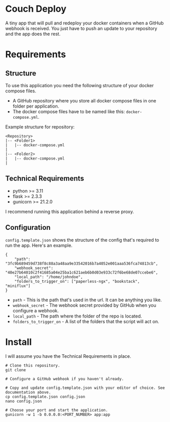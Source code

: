 # Couch Deploy
A tiny app that will pull and redeploy your docker containers when a GitHub webhook is received. You just have to push an update to your repository and the app does the rest.

# Requirements
## Structure
To use this application you need the following structure of your docker compose files.
- A GitHub repository where you store all docker compose files in one folder per application.
- The docker compose files have to be named like this: `docker-compose.yml`.

Example structure for repository:
```
<Repository>
|-- <Folder1>
|   |-- docker-compose.yml
|
|-- <Folder2>
|   |-- docker-compose.yml
|
```

## Technical Requirements
- python >= 3.11
- flask >= 2.3.3
- gunicorn >= 21.2.0

I recommend running this application behind a reverse proxy.

## Configuration
`config.template.json` shows the structure of the config that's required to run the app. Here's an example.
```
{
    "path": "3fc9b689459d738f8c88a3a48aa9e33542016b7a4052e001aaa536fca74813cb",
    "webhook_secret": "40e27b64010c2f41685a04e25ba1c621aeb6b0d03e933c72f6be68de07ccebe6",
    "local_path": "/home/johndoe",
    "folders_to_trigger_on": ["paperless-ngx", "bookstack", "miniflux"]
}
```
- `path` - This is the path that's used in the url. It can be anything you like.
- `webhook_secret` - The webhook secret provided by GitHub when you configure a webhook.
- `local_path` - The path where the folder of the repo is located.
- `folders_to_trigger_on` - A list of the folders that the script will act on.

# Install
I will assume you have the Technical Requirements in place.

```
# Clone this repository.
git clone

# Configure a GitHub webhook if you haven't already.

# Copy and update config.template.json with your editor of choice. See documentation above.
cp config.template.json config.json
nano config.json

# Choose your port and start the application.
gunicorn -w 1 -b 0.0.0.0:<PORT_NUMBER> app:app
```
